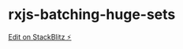 # rxjs-batching-huge-sets

[Edit on StackBlitz ⚡️](https://stackblitz.com/edit/rxjs-batching-huge-sets)